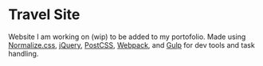 # Travel Site

Website I am working on (wip) to be added to my portofolio. Made using [Normalize.css](https://necolas.github.io/normalize.css/), [jQuery](https://jquery.com/), [PostCSS](http://postcss.org/), [Webpack](https://webpack.js.org/), and [Gulp](http://gulpjs.com/) for dev tools and task handling.

